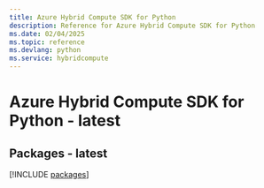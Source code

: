 ```yaml
---
title: Azure Hybrid Compute SDK for Python
description: Reference for Azure Hybrid Compute SDK for Python
ms.date: 02/04/2025
ms.topic: reference
ms.devlang: python
ms.service: hybridcompute
---
```

# Azure Hybrid Compute SDK for Python - latest
## Packages - latest
[!INCLUDE [packages](hybrid-compute-index.md)]